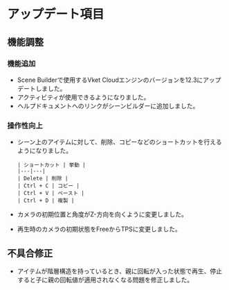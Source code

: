 # アップデート項目
## 機能調整
### 機能追加
* Scene Builderで使用するVket Cloudエンジンのバージョンを12.3にアップデートしました。
* アクティビティが使用できるようになりました。
* ヘルプドキュメントへのリンクがシーンビルダーに追加しました。

### 操作性向上
* シーン上のアイテムに対して、削除、コピーなどのショートカットを行えるようになりました。

      | ショートカット | 挙動 |
      |---|---|
      | Delete | 削除 |
      | Ctrl + C | コピー |
      | Ctrl + V | ペースト |
      | Ctrl + D | 複製 |

* カメラの初期位置と角度がZ-方向を向くように変更しました。
* 再生時のカメラの初期状態をFreeからTPSに変更しました。

## 不具合修正
* アイテムが階層構造を持っているとき、親に回転が入った状態で再生、停止すると子に親の回転値が適用されなくなる問題を修正しました。